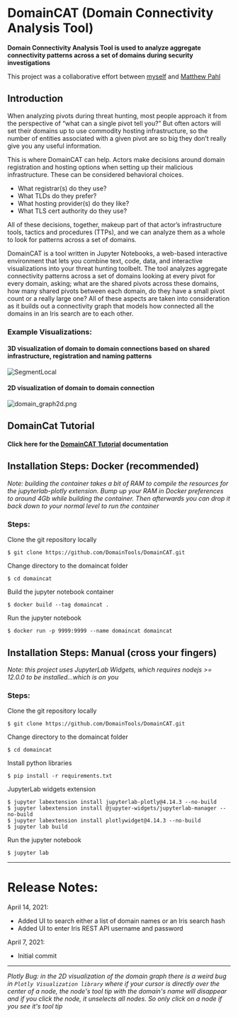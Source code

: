 # DomainCAT (Domain Connectivity Analysis Tool)

**Domain Connectivity Analysis Tool is used to analyze aggregate connectivity patterns across a set of domains during security investigations**

This project was a collaborative effort between [myself](https://www.linkedin.com/in/jconwell/) and [Matthew Pahl](https://www.linkedin.com/in/security-sme/)

## Introduction

When analyzing pivots during threat hunting, most people approach it from the perspective of “what can a single 
pivot tell you?” But often actors will set their domains up to use commodity hosting infrastructure, so the number of 
entities associated with a given pivot are so big they don’t really give you any useful information. 

This is where DomainCAT can help. Actors make decisions around domain registration and hosting options when setting 
up their malicious infrastructure. These can be considered behavioral choices.
- What registrar(s) do they use?
- What TLDs do they prefer?
- What hosting provider(s) do they like?
- What TLS cert authority do they use?

All of these decisions, together, makeup part of that actor’s infrastructure tools, tactics and procedures (TTPs), 
and we can analyze them as a whole to look for patterns across a set of domains. 

DomainCAT is a tool written in Jupyter Notebooks, a web-based interactive environment that lets you combine text, 
code, data, and interactive visualizations into your threat hunting toolbelt. The tool analyzes aggregate 
connectivity patterns across a set of domains looking at every pivot for every domain, asking; what are the shared 
pivots across these domains, how many shared pivots between each domain, do they have a small pivot count or a really 
large one? All of these aspects are taken into consideration as it builds out a connectivity graph that models how 
connected all the domains in an Iris search are to each other.

### Example Visualizations:

#### 3D visualization of domain to domain connections based on shared infrastructure, registration and naming patterns
![SegmentLocal](images/intro_3d.gif "segment")

#### 2D visualization of domain to domain connection
![domain_graph2d.png](images/2d_zoom.gif "segment")

## DomainCat Tutorial

#### Click here for the [DomainCAT Tutorial](documentation/tutorial.md) documentation

## Installation Steps: Docker (recommended)

_Note: building the container takes a bit of RAM to compile the resources for the jupyterlab-plotly extension. Bump up your RAM in Docker preferences to around 4Gb while building the container. Then afterwards you can drop it back down to your normal level to run the container_

### Steps:

Clone the git repository locally

`$ git clone https://github.com/DomainTools/DomainCAT.git` 

Change directory to the domaincat folder

`$ cd domaincat`

Build the jupyter notebook container

`$ docker build --tag domaincat .`

Run the jupyter notebook

`$ docker run -p 9999:9999 --name domaincat domaincat`

## Installation Steps: Manual (cross your fingers)

_Note: this project uses JupyterLab Widgets, which requires nodejs >= 12.0.0 to be installed...which is on you_

### Steps:

Clone the git repository locally

`$ git clone https://github.com/DomainTools/DomainCAT.git` 

Change directory to the domaincat folder

`$ cd domaincat`

Install python libraries

`$ pip install -r requirements.txt`

JupyterLab widgets extension

```
$ jupyter labextension install jupyterlab-plotly@4.14.3 --no-build
$ jupyter labextension install @jupyter-widgets/jupyterlab-manager --no-build
$ jupyter labextension install plotlywidget@4.14.3 --no-build
$ jupyter lab build
```

Run the jupyter notebook

`$ jupyter lab`

___

# Release Notes:

April 14, 2021: 
- Added UI to search either a list of domain names or an Iris search hash
- Added UI to enter Iris REST API username and password 

April 7, 2021: 
- Initial commit

___

_Plotly Bug: in the 2D visualization of the domain graph there is a weird bug in `Plotly Visualization library` where 
if your cursor is directly over the center of a node, the node's tool tip with the domain's name will disappear and 
if you click the node, it unselects all nodes. So only click on a node if you see it's tool tip_
